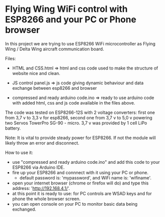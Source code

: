 # Flying Wing WiFi control with ESP8266 and your PC or Phone browser 

In this project we are trying to use ESP8266 WiFi microcontroller as Flying Wing / Delta Wing aircraft communication board. 

Files: 

- HTML and CSS.html		=> html and css code used to make the structure of website nice and clean.

- JS control panel.js	=> js code giving dynamic behaviour and data exchange between esp8266 and browser

- compressed and ready arduino code.ino		=> ready to use arduino code with added html, css and js code available in the files above.



The code was tested on ESP8266-12S with 2 voltage converters: first one from 3,7 v to 3,3 v for esp8266, second one from 3,7 v to 5,0 v powering two Servos TowerPro SG-90 - micro. 3,7 v was provided by 1 cell LiPo  battery. 

Note: It is vital to provide steady power for ESP8266. If not the module will likely throw an error and disconnect.




How to use it:

- use "compressed and ready arduino code.ino" and add this code to your ESP8266 via Arduino IDE. 
- fire up your ESP8266 and connnect with it using your PC or phone.
	- default password is: 'mypassword', and WiFi name is: 'wifiname'.
- open your internet browser (chrome or firefox will do) and type this address: 'http://192.168.4.1/'.
- at this point it is ready to use: for PC controls are WSAD keys and for phone the whole browser screen.
- you can open console on your PC to monitor basic data being exchanged.




